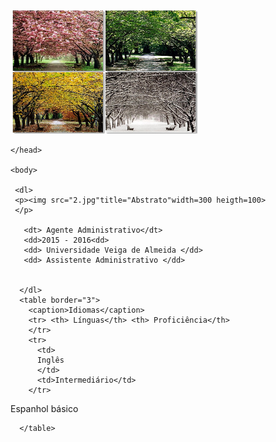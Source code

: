 
<html lang="pt-br">
	<head>
		<meta charset="UTF-8">
		<title> Listas de definição ou descrição</title>
                <p><img src="4estacoes.jpg"title="Estações"width=300 height=200>
     </p>	

	</head>

	<body>

     <dl>
     <p><img src="2.jpg"title="Abstrato"width=300 heigth=100>
     </p>
     
       <dt> Agente Administrativo</dt>
       <dd>2015 - 2016<dd>
       <dd> Universidade Veiga de Almeida </dd>
       <dd> Assistente Administrativo </dd>
             
      
      </dl> 
      <table border="3">
        <caption>Idiomas</caption>
        <tr> <th> Línguas</th> <th> Proficiência</th> 
        </tr>
        <tr>
          <td>
          Inglês
          </td>
          <td>Intermediário</td>
        </tr>
<tr>
          <td>
  Espanhol        
  </td>
  <td> básico </td>
        </tr>
     
      </table>
      
  
  
 
